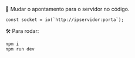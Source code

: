 🔑 Mudar o apontamento para o servidor no código.
```
const socket = io(`http://ipservidor:porta`);
```
🛠 Para rodar:
```
npm i
npm run dev
```
